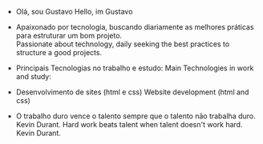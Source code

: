  * Olá, sou Gustavo
 Hello, im Gustavo

* Apaixonado por tecnologia, buscando diariamente as melhores práticas para estruturar um bom projeto.	
 Passionate about technology, daily seeking the best practices to structure a good projects.

* Principais Tecnologias no trabalho e estudo:
  Main Technologies in work and study:

* Desenvolvimento de sites (html e css)
 Website development (html and css)

* O trabalho duro vence o talento sempre que o talento não trabalha duro. Kevin Durant.
 Hard work beats talent when talent doesn't work hard. Kevin Durant.
 
